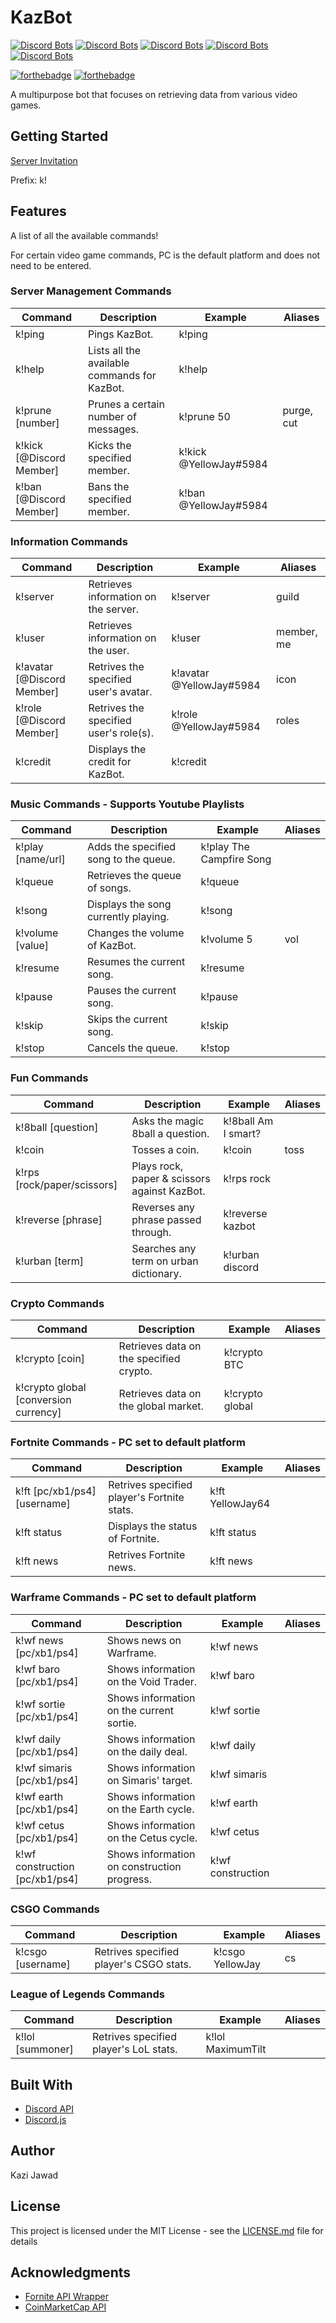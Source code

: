 # KazBot

[![Discord Bots](https://discordbots.org/api/widget/status/419724462716354560.svg)](https://discordbots.org/bot/419724462716354560)
[![Discord Bots](https://discordbots.org/api/widget/servers/419724462716354560.svg)](https://discordbots.org/bot/419724462716354560)
[![Discord Bots](https://discordbots.org/api/widget/upvotes/419724462716354560.svg)](https://discordbots.org/bot/419724462716354560)
[![Discord Bots](https://discordbots.org/api/widget/lib/419724462716354560.svg)](https://discordbots.org/bot/419724462716354560)
[![Discord Bots](https://discordbots.org/api/widget/owner/419724462716354560.svg)](https://discordbots.org/bot/419724462716354560)

[![forthebadge](https://forthebadge.com/images/badges/made-with-javascript.svg)](https://forthebadge.com)
[![forthebadge](https://forthebadge.com/images/badges/uses-git.svg)](https://forthebadge.com)

A multipurpose bot that focuses on retrieving data from various video games.

## Getting Started
[Server Invitation](https://discordapp.com/api/oauth2/authorize?client_id=419724462716354560&permissions=8&scope=bot)

Prefix: k!

## Features
A list of all the available commands!

For certain video game commands, PC is the default platform and does not need to be entered.

### Server Management Commands

| Command                  | Description                                  | Example                | Aliases     |
| ------------------------ | -------------------------------------------- | ---------------------- | ----------- |
| k!ping                   | Pings KazBot.                                | k!ping                 |             |
| k!help                   | Lists all the available commands for KazBot. | k!help                 |             |
| k!prune [number]         | Prunes a certain number of messages.         | k!prune 50             | purge, cut  |
| k!kick [@Discord Member] | Kicks the specified member.                  | k!kick @YellowJay#5984 |             |
| k!ban [@Discord Member]  | Bans the specified member.                   | k!ban @YellowJay#5984  |             |

### Information Commands

| Command                    | Description                                  | Example                  | Aliases     |
| ------------------------   | -------------------------------------------- | ------------------------ | ----------- |
| k!server                   | Retrieves information on the server.         | k!server                 | guild       |
| k!user                     | Retrieves information on the user.           | k!user                   | member, me  |
| k!avatar [@Discord Member] | Retrives the specified user's avatar.        | k!avatar @YellowJay#5984 | icon        |
| k!role [@Discord Member]   | Retrives the specified user's role(s).       | k!role @YellowJay#5984   | roles       |
| k!credit                   | Displays the credit for KazBot.              | k!credit                 |             |

### Music Commands - Supports Youtube Playlists

| Command                    | Description                                  | Example                  | Aliases     |
| -------------------------- | -------------------------------------------- | ------------------------ | ----------- |
| k!play [name/url]          | Adds the specified song to the queue.        | k!play The Campfire Song |             |
| k!queue                    | Retrieves the queue of songs.                | k!queue                  |             |
| k!song                     | Displays the song currently playing.         | k!song                   |             |
| k!volume [value]           | Changes the volume of KazBot.                | k!volume 5               | vol         |
| k!resume                   | Resumes the current song.                    | k!resume                 |             |
| k!pause                    | Pauses the current song.                     | k!pause                  |             |
| k!skip                     | Skips the current song.                      | k!skip                   |             |
| k!stop                     | Cancels the queue.                           | k!stop                   |             |

### Fun Commands

| Command                      | Description                                  | Example                  | Aliases     |
| ---------------------------- | -------------------------------------------- | ------------------------ | ----------- |
| k!8ball [question]           | Asks the magic 8ball a question.             | k!8ball Am I smart?      |             |
| k!coin                       | Tosses a coin.                               | k!coin                   | toss        |
| k!rps [rock/paper/scissors]  | Plays rock, paper & scissors against KazBot. | k!rps rock               |             |
| k!reverse [phrase]           | Reverses any phrase passed through.          | k!reverse kazbot         |             |
| k!urban [term]               | Searches any term on urban dictionary.       | k!urban discord          |             |

### Crypto Commands

| Command                               | Description                                  | Example                  | Aliases     |
| ------------------------------------- | -------------------------------------------- | ------------------------ | ----------- |
| k!crypto [coin]                       | Retrieves data on the specified crypto.      | k!crypto BTC             |             |
| k!crypto global [conversion currency] | Retrieves data on the global market.         | k!crypto global          |             |

### Fortnite Commands - PC set to default platform

| Command                      | Description                                  | Example                  | Aliases     |
| ---------------------------- | -------------------------------------------- | ------------------------ | ----------- |
| k!ft [pc/xb1/ps4] [username] | Retrives specified player's Fortnite stats.  | k!ft YellowJay64         |             |
| k!ft status                  | Displays the status of Fortnite.             | k!ft status              |             |
| k!ft news                    | Retrives Fortnite news.                      | k!ft news                |             |

### Warframe Commands - PC set to default platform

| Command                         | Description                                  | Example                  | Aliases     |
| ------------------------------- | -------------------------------------------- | ------------------------ | ----------- |
| k!wf news [pc/xb1/ps4]          | Shows news on Warframe.                      | k!wf news                |             |
| k!wf baro [pc/xb1/ps4]          | Shows information on the Void Trader.        | k!wf baro                |             |
| k!wf sortie [pc/xb1/ps4]        | Shows information on the current sortie.     | k!wf sortie              |             |
| k!wf daily [pc/xb1/ps4]         | Shows information on the daily deal.         | k!wf daily               |             |
| k!wf simaris [pc/xb1/ps4]       | Shows information on Simaris' target.        | k!wf simaris             |             |
| k!wf earth [pc/xb1/ps4]         | Shows information on the Earth cycle.        | k!wf earth               |             |
| k!wf cetus [pc/xb1/ps4]         | Shows information on the Cetus cycle.        | k!wf cetus               |             |
| k!wf construction [pc/xb1/ps4]  | Shows information on construction progress.  | k!wf construction        |             |

### CSGO Commands

| Command                      | Description                                    | Example                  | Aliases     |
| ---------------------------- | ---------------------------------------------- | ------------------------ | ----------- |
| k!csgo [username]            | Retrives specified player's CSGO stats.        | k!csgo YellowJay         | cs          |

### League of Legends Commands
| Command                      | Description                                    | Example                  | Aliases     |
| ---------------------------- | ---------------------------------------------- | ------------------------ | ----------- |
| k!lol [summoner]             | Retrives specified player's LoL stats.         | k!lol MaximumTilt        |             |

## Built With
- [Discord API](https://discordapp.com/developers/docs/intro)
- [Discord.js](https://discord.js.org/#/)

## Author
Kazi Jawad

## License
This project is licensed under the MIT License - see the [LICENSE.md](LICENSE.md) file for details

## Acknowledgments
- [Fornite API Wrapper](https://github.com/qlaffont/fortnite-api)
- [CoinMarketCap API](https://pro.coinmarketcap.com)